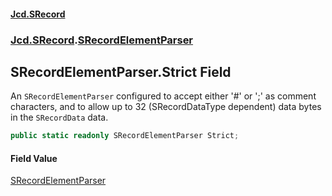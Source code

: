 #### [Jcd.SRecord](index.md 'index')
### [Jcd.SRecord](Jcd.SRecord.md 'Jcd.SRecord').[SRecordElementParser](Jcd.SRecord.SRecordElementParser.md 'Jcd.SRecord.SRecordElementParser')

## SRecordElementParser.Strict Field

An `SRecordElementParser` configured to accept either '#' or ';' as comment characters,  and to allow up to 32 (SRecordDataType dependent) data bytes in the `SRecordData` data.

```csharp
public static readonly SRecordElementParser Strict;
```

#### Field Value
[SRecordElementParser](Jcd.SRecord.SRecordElementParser.md 'Jcd.SRecord.SRecordElementParser')